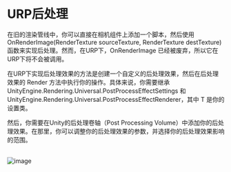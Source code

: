 # URP后处理
在旧的渲染管线中，你可以直接在相机组件上添加一个脚本，然后使用 OnRenderImage(RenderTexture sourceTexture, RenderTexture destTexture) 函数来实现后处理。然而，在URP下，OnRenderImage 已经被废弃，所以它在URP下将不会被调用。

在URP下实现后处理效果的方法是创建一个自定义的后处理效果，然后在后处理效果的 Render 方法中执行你的操作。具体来说，你需要继承 UnityEngine.Rendering.Universal.PostProcessEffectSettings 和 UnityEngine.Rendering.Universal.PostProcessEffectRenderer<T>，其中 T 是你的设置类。

然后，你需要在Unity的后处理卷轴（Post Processing Volume）中添加你的后处理效果。在那里，你可以调整你的后处理效果的参数，并选择你的后处理效果影响的范围。

<br>![image](https://github.com/ThereAreBearsComing/aBookOFtechArt/assets/74708198/774ba7d3-8312-4575-b505-31a4211be2c7)





